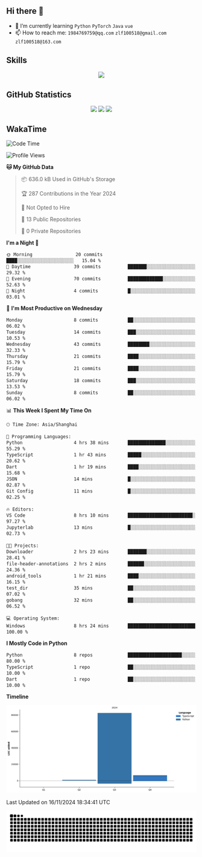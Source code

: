 ## Hi there 👋

- 🌱 I’m currently learning `Python` `PyTorch` `Java` `vue`
- 📫 How to reach me: `1984769759@qq.com` `zlf100518@gmail.com` `zlf100518@163.com`

## Skills
<div align="center"> <img src="https://skillicons.dev/icons?i=python,linux,git,github,html,css,js,ts" /> </div>

## GitHub Statistics

<div align="center">
  <img src="https://github-readme-stats.vercel.app/api?username=CloudSwordSage&show_icons=true&theme=tokyonight" />
  <img src="https://github-readme-stats.vercel.app/api/top-langs/?username=CloudSwordSage&show_icons=true&theme=tokyonight" />
  <img src="https://github-readme-activity-graph.vercel.app/graph?username=CloudSwordSage&theme=xcode" />
</div>

## WakaTime

<!--START_SECTION:waka-->
![Code Time](http://img.shields.io/badge/Code%20Time-201%20hrs%2052%20mins-blue)

![Profile Views](http://img.shields.io/badge/Profile%20Views-0-blue)

**🐱 My GitHub Data** 

> 📦 636.0 kB Used in GitHub's Storage 
 > 
> 🏆 287 Contributions in the Year 2024
 > 
> 🚫 Not Opted to Hire
 > 
> 📜 13 Public Repositories 
 > 
> 🔑 0 Private Repositories 
 > 
**I'm a Night 🦉** 

```text
🌞 Morning                20 commits          ████░░░░░░░░░░░░░░░░░░░░░   15.04 % 
🌆 Daytime                39 commits          ███████░░░░░░░░░░░░░░░░░░   29.32 % 
🌃 Evening                70 commits          █████████████░░░░░░░░░░░░   52.63 % 
🌙 Night                  4 commits           █░░░░░░░░░░░░░░░░░░░░░░░░   03.01 % 
```
📅 **I'm Most Productive on Wednesday** 

```text
Monday                   8 commits           ██░░░░░░░░░░░░░░░░░░░░░░░   06.02 % 
Tuesday                  14 commits          ███░░░░░░░░░░░░░░░░░░░░░░   10.53 % 
Wednesday                43 commits          ████████░░░░░░░░░░░░░░░░░   32.33 % 
Thursday                 21 commits          ████░░░░░░░░░░░░░░░░░░░░░   15.79 % 
Friday                   21 commits          ████░░░░░░░░░░░░░░░░░░░░░   15.79 % 
Saturday                 18 commits          ███░░░░░░░░░░░░░░░░░░░░░░   13.53 % 
Sunday                   8 commits           ██░░░░░░░░░░░░░░░░░░░░░░░   06.02 % 
```


📊 **This Week I Spent My Time On** 

```text
🕑︎ Time Zone: Asia/Shanghai

💬 Programming Languages: 
Python                   4 hrs 38 mins       ██████████████░░░░░░░░░░░   55.29 % 
TypeScript               1 hr 43 mins        █████░░░░░░░░░░░░░░░░░░░░   20.62 % 
Dart                     1 hr 19 mins        ████░░░░░░░░░░░░░░░░░░░░░   15.68 % 
JSON                     14 mins             █░░░░░░░░░░░░░░░░░░░░░░░░   02.87 % 
Git Config               11 mins             █░░░░░░░░░░░░░░░░░░░░░░░░   02.25 % 

🔥 Editors: 
VS Code                  8 hrs 10 mins       ████████████████████████░   97.27 % 
Jupyterlab               13 mins             █░░░░░░░░░░░░░░░░░░░░░░░░   02.73 % 

🐱‍💻 Projects: 
Downloader               2 hrs 23 mins       ███████░░░░░░░░░░░░░░░░░░   28.41 % 
file-header-annotations  2 hrs 2 mins        ██████░░░░░░░░░░░░░░░░░░░   24.36 % 
android_tools            1 hr 21 mins        ████░░░░░░░░░░░░░░░░░░░░░   16.15 % 
test_dir                 35 mins             ██░░░░░░░░░░░░░░░░░░░░░░░   07.02 % 
gobang                   32 mins             ██░░░░░░░░░░░░░░░░░░░░░░░   06.52 % 

💻 Operating System: 
Windows                  8 hrs 24 mins       █████████████████████████   100.00 % 
```

**I Mostly Code in Python** 

```text
Python                   8 repos             ████████████████████░░░░░   80.00 % 
TypeScript               1 repo              ██░░░░░░░░░░░░░░░░░░░░░░░   10.00 % 
Dart                     1 repo              ██░░░░░░░░░░░░░░░░░░░░░░░   10.00 % 
```



**Timeline**

![Lines of Code chart](https://raw.githubusercontent.com/CloudSwordSage/CloudSwordSage/main/assets/bar_graph.png)


 Last Updated on 16/11/2024 18:34:41 UTC
<!--END_SECTION:waka-->

<div align="center"><img src="./assets/github-snake-dark.svg" /></div>
